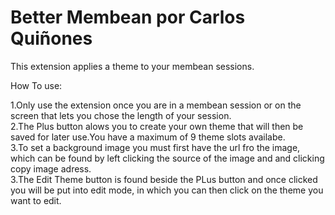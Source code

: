 # Better Membean por Carlos Quiñones

This extension applies a theme to your membean sessions.

How To use:

1.Only use the extension once you are in a membean session or on the screen that lets you chose the length of your session. <br /> 
2.The Plus button alows you to create your own theme that will then be saved for later use.You have a maximum of 9 theme slots availabe. <br /> 
3.To set a background image you must first have the url fro the image, which can be found by left clicking the source of the image and and clicking copy image adress. <br /> 
3.The Edit Theme button is found beside the PLus button and once clicked you will be put into edit mode, in which you can then click on the theme you want to edit.


